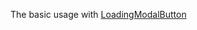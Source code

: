 The basic usage with [LoadingModalButton]

[loadingModalButton]: https://github.com/sukekyo000/loading_modal_button